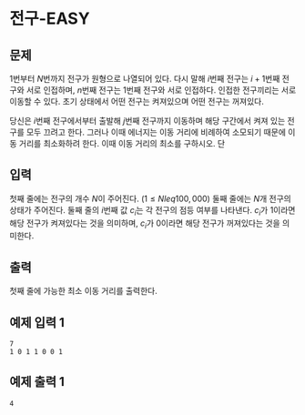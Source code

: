 # 전구-EASY

## 문제

1번부터 $N$번까지 전구가 원형으로 나열되어 있다. 다시 말해 $i$번째 전구는 $i+1$번째 전구와 서로 인접하며, $n$번째 전구는 1번째 전구와 서로 인접하다. 인접한 전구끼리는 서로 이동할 수 있다. 초기 상태에서 어떤 전구는 켜져있으며 어떤 전구는 꺼져있다.

당신은 $i$번째 전구에서부터 출발해 $j$번째 전구까지 이동하며 해당 구간에서 켜져 있는 전구를 모두 끄려고 한다. 그러나 이때 에너지는 이동 거리에 비례하여 소모되기 때문에 이동 거리를 최소화하려 한다. 이때 이동 거리의 최소를 구하시오. 단 

## 입력

첫째 줄에는 전구의 개수 $N$이 주어진다. $(1 \leq N leq 100,000)$
둘째 줄에는 $N$개 전구의 상태가 주어진다. 둘째 줄의 $i$번째 값 $c_{i}$는 각 전구의 점등 여부를 나타낸다. $c_{i}$가 1이라면 해당 전구가 켜져있다는 것을 의미하며, $c_{i}$가 0이라면 해당 전구가 꺼져있다는 것을 의미한다.

## 출력

첫째 줄에 가능한 최소 이동 거리를 출력한다.

## 예제 입력 1

```
7
1 0 1 1 0 0 1
```

## 예제 출력 1

```
4
```